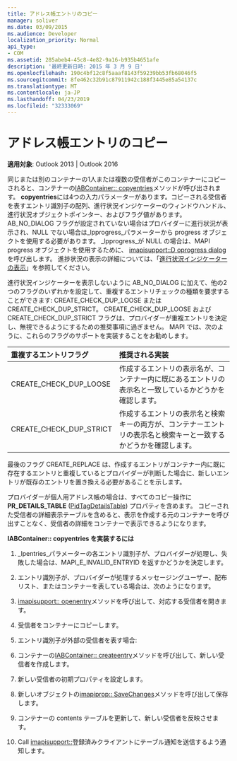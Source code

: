 ```yaml
---
title: アドレス帳エントリのコピー
manager: soliver
ms.date: 03/09/2015
ms.audience: Developer
localization_priority: Normal
api_type:
- COM
ms.assetid: 285abeb4-45c8-4e82-9a16-b935b4651afe
description: '最終更新日時: 2015 年 3 月 9 日'
ms.openlocfilehash: 190c4bf12c8f5aaaf8143f59239bb53fb68046f5
ms.sourcegitcommit: 8fe462c32b91c87911942c188f3445e85a54137c
ms.translationtype: MT
ms.contentlocale: ja-JP
ms.lasthandoff: 04/23/2019
ms.locfileid: "32333069"
---
```

# <a name="copying-address-book-entries"></a>アドレス帳エントリのコピー

  
  
**適用対象**: Outlook 2013 | Outlook 2016 
  
同じまたは別のコンテナーの1人または複数の受信者がこのコンテナーにコピーされると、コンテナーの[IABContainer:: copyentries](iabcontainer-copyentries.md)メソッドが呼び出されます。 **copyentries**には4つの入力パラメーターがあります。コピーされる受信者を表すエントリ識別子の配列、進行状況インジケーターのウィンドウハンドル、進行状況オブジェクトポインター、およびフラグ値があります。 AB_NO_DIALOG フラグが設定されていない場合はプロバイダーに進行状況が表示され、NULL でない場合は_lpprogress_パラメーターから progress オブジェクトを使用する必要があります。 _lpprogress_が NULL の場合は、MAPI progress オブジェクトを使用するために、 [imapisupport::D oprogress dialog](imapisupport-doprogressdialog.md)を呼び出します。 進捗状況の表示の詳細については、「[進行状況インジケーターの表示](mapi-progress-indicators.md)」を参照してください。
  
進行状況インジケーターを表示しないように AB_NO_DIALOG に加えて、他の2つのフラグのいずれかを設定して、重複するエントリチェックの種類を要求することができます: CREATE_CHECK_DUP_LOOSE または CREATE_CHECK_DUP_STRICT。 CREATE_CHECK_DUP_LOOSE および CREATE_CHECK_DUP_STRICT フラグは、プロバイダーが重複エントリを決定し、無視できるようにするための推奨事項に過ぎません。 MAPI では、次のように、これらのフラグのサポートを実装することをお勧めします。
  
|**重複するエントリフラグ**|**推奨される実装**|
|:-----|:-----|
|CREATE_CHECK_DUP_LOOSE  <br/> |作成するエントリの表示名が、コンテナー内に既にあるエントリの表示名と一致しているかどうかを確認します。  <br/> |
|CREATE_CHECK_DUP_STRICT  <br/> |作成するエントリの表示名と検索キーの両方が、コンテナーエントリの表示名と検索キーと一致するかどうかを確認します。  <br/> |
   
最後のフラグ CREATE_REPLACE は、作成するエントリがコンテナー内に既に存在するエントリと重複しているとプロバイダーが判断した場合に、新しいエントリが既存のエントリを置き換える必要があることを示します。 
  
プロバイダーが個人用アドレス帳の場合は、すべてのコピー操作に**PR_DETAILS_TABLE** ([PidTagDetailsTable](pidtagdetailstable-canonical-property.md)) プロパティを含めます。 コピーされた受信者の詳細表示テーブルを含めると、表示を作成する元のコンテナーを呼び出すことなく、受信者の詳細をコンテナーで表示できるようになります。
  
 **IABContainer:: copyentries を実装するには**
  
1. _lpentries_パラメーターの各エントリ識別子が、プロバイダーが処理し、失敗した場合は、MAPI_E_INVALID_ENTRYID を返すかどうかを決定します。 
    
2. エントリ識別子が、プロバイダーが処理するメッセージングユーザー、配布リスト、またはコンテナーを表している場合は、次のようになります。
    
1. [imapisupport:: openentry](imapisupport-openentry.md)メソッドを呼び出して、対応する受信者を開きます。 
    
2. 受信者をコンテナーにコピーします。 
    
3. エントリ識別子が外部の受信者を表す場合:
    
1. コンテナーの[IABContainer:: createentry](iabcontainer-createentry.md)メソッドを呼び出して、新しい受信者を作成します。 
    
2. 新しい受信者の初期プロパティを設定します。
    
4. 新しいオブジェクトの[imapiprop:: SaveChanges](imapiprop-savechanges.md)メソッドを呼び出して保存します。 
    
5. コンテナーの contents テーブルを更新して、新しい受信者を反映させます。 
    
6. Call [imapisupport::](imapisupport-notify.md)登録済みクライアントにテーブル通知を送信するよう通知します。 
    

